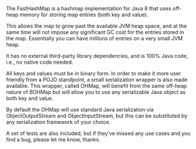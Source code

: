 The FastHashMap is a hashmap implementation for Java 8 that uses off-heap memory for storing map entries (both key and value).

This allows the map to grow past the available JVM heap space, and at the same time will not impose any significant GC cost for the entries stored in the map. Essentially you can have millions of entries on a very small JVM heap.

It has no external third-party library dependencies, and is 100% Java code, i.e., no native code needed.

All keys and values must be in binary form. In order to make it more user friendly from a POJO standpoint, a small serialization wrapper is also made available. This wrapper, called OHMap, will benefit from the same off-heap nature of BOHMap but will allow you to use any serializable Java object as both key and value.

By default the OHMap will use standard Java serialization via ObjectOutputStream and ObjectInputStream, but this can be substituted by any serialization framework of your choice.

A set of tests are also included, but if they’ve missed any use cases and you find a bug, please let me know, thanks.
